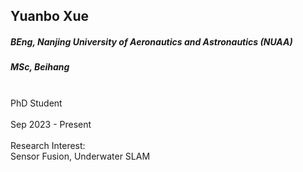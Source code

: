## Yuanbo Xue
##### BEng, Nanjing University of Aeronautics and Astronautics (NUAA)
##### MSc, Beihang

<div align="justify">
<br/>PhD Student
<br/><br/>
Sep 2023 - Present
<br/><br/>
Research Interest: <br/>
Sensor Fusion, Underwater SLAM
</div>
